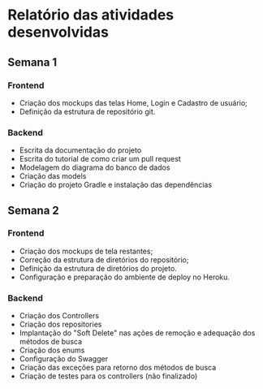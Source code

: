 # Relatório das atividades desenvolvidas

## Semana 1
### Frontend
- Criação dos mockups das telas Home, Login e Cadastro de usuário;
- Definição da estrutura de repositório git.

### Backend
- Escrita da documentação do projeto
- Escrita do tutorial de como criar um pull request
- Modelagem do diagrama do banco de dados
- Criação das models
- Criação do projeto Gradle e instalação das dependências

## Semana 2
### Frontend
- Criação dos mockups de tela restantes;
- Correção da estrutura de diretórios do repositório;
- Definição da estrutura de diretórios do projeto.
- Configuração e preparação do ambiente de deploy no Heroku.

### Backend
- Criação dos Controllers
- Criação dos repositories
- Implantação do "Soft Delete" nas ações de remoção e adequação dos métodos de busca
- Criação dos enums
- Configuração do Swagger
- Criação das exceções para retorno dos métodos de busca
- Criação de testes para os controllers (não finalizado)
